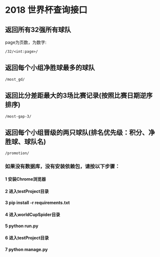 # 2018 世界杯查询接口

## 返回所有32强所有球队
page为页数，为数字:
```
/32/<int:page>/

```
## 返回每个小组净胜球最多的球队
```
/most_gd/
```
## 返回比分差距最大的3场比赛记录(按照比赛日期逆序排序)
```
/most-gap-3/
```
## 返回每个小组晋级的两只球队(排名优先级：积分、净胜球、球队名)
```
/promotion/
```

### 如果没有数据库，没有安装依赖包，请按以下步骤：
#### 1 安装Chrome浏览器
#### 2 进入testProject目录
#### 3 pip install -r requirements.txt
#### 4 进入worldCupSpider目录
#### 5 python run.py
#### 6 进入testProject目录
#### 7 python manage.py

